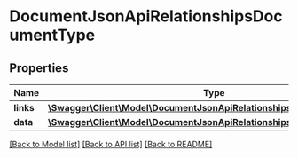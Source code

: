 # DocumentJsonApiRelationshipsDocumentType

## Properties
Name | Type | Description | Notes
------------ | ------------- | ------------- | -------------
**links** | [**\Swagger\Client\Model\DocumentJsonApiRelationshipsDocumentTypeLinks**](DocumentJsonApiRelationshipsDocumentTypeLinks.md) |  | [optional] 
**data** | [**\Swagger\Client\Model\DocumentJsonApiRelationshipsDocumentTypeData**](DocumentJsonApiRelationshipsDocumentTypeData.md) |  | [optional] 

[[Back to Model list]](../../README.md#documentation-for-models) [[Back to API list]](../../README.md#documentation-for-api-endpoints) [[Back to README]](../../README.md)

